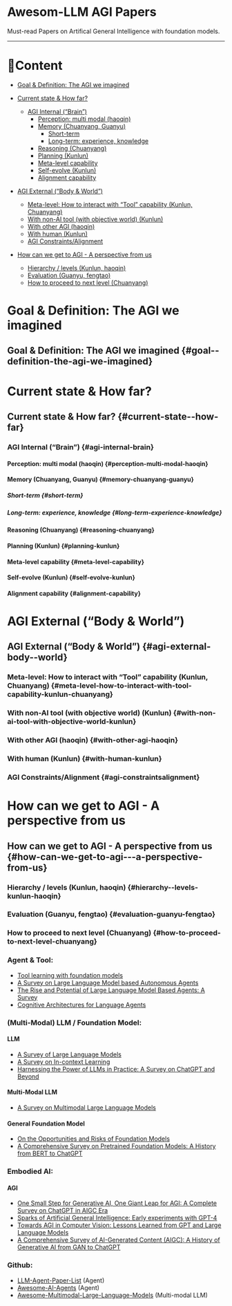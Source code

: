 # Awesom-LLM AGI Papers

Must-read Papers on Artifical General Intelligence with foundation models.

---

# 📜Content

- [Goal & Definition: The AGI we imagined](#goal--definition-the-agi-we-imagined)

- [Current state & How far?](#current-state--how-far)
  - [AGI Internal (“Brain”)](#agi-internal-brain)
    - [Perception: multi modal (haoqin)](#perception-multi-modal-haoqin)
    - [Memory (Chuanyang, Guanyu)](#memory-chuanyang-guanyu)
      - [Short-term](#short-term)
      - [Long-term: experience, knowledge](#long-term-experience-knowledge)
    - [Reasoning (Chuanyang)](#reasoning-chuanyang)
    - [Planning (Kunlun)](#planning-kunlun)
    - [Meta-level capability](#meta-level-capability)
    - [Self-evolve (Kunlun)](#self-evolve-kunlun)
    - [Alignment capability](#alignment-capability)

- [AGI External (“Body & World”)](#agi-external-body--world)
  - [Meta-level: How to interact with “Tool” capability (Kunlun, Chuanyang)](#meta-level-how-to-interact-with-tool-capability-kunlun-chuanyang)
  - [With non-AI tool (with objective world) (Kunlun)](#with-non-ai-tool-with-objective-world-kunlun)
  - [With other AGI (haoqin)](#with-other-agi-haoqin)
  - [With human (Kunlun)](#with-human-kunlun)
  - [AGI Constraints/Alignment](#agi-constraintsalignment)

- [How can we get to AGI - A perspective from us](#how-can-we-get-to-agi---a-perspective-from-us)
  - [Hierarchy / levels (Kunlun, haoqin)](#hierarchy--levels-kunlun-haoqin)
  - [Evaluation (Guanyu, fengtao)](#evaluation-guanyu-fengtao)
  - [How to proceed to next level (Chuanyang)](#how-to-proceed-to-next-level-chuanyang)


# Goal & Definition: The AGI we imagined
## Goal & Definition: The AGI we imagined {#goal--definition-the-agi-we-imagined}

# Current state & How far?
## Current state & How far? {#current-state--how-far}
### AGI Internal (“Brain”) {#agi-internal-brain}
#### Perception: multi modal (haoqin) {#perception-multi-modal-haoqin}
#### Memory (Chuanyang, Guanyu) {#memory-chuanyang-guanyu}
##### Short-term {#short-term}
##### Long-term: experience, knowledge {#long-term-experience-knowledge}
#### Reasoning (Chuanyang) {#reasoning-chuanyang}
#### Planning (Kunlun) {#planning-kunlun}
#### Meta-level capability {#meta-level-capability}
#### Self-evolve (Kunlun) {#self-evolve-kunlun}
#### Alignment capability {#alignment-capability}

# AGI External (“Body & World”)
## AGI External (“Body & World”) {#agi-external-body--world}
### Meta-level: How to interact with “Tool” capability (Kunlun, Chuanyang) {#meta-level-how-to-interact-with-tool-capability-kunlun-chuanyang}
### With non-AI tool (with objective world) (Kunlun) {#with-non-ai-tool-with-objective-world-kunlun}
### With other AGI (haoqin) {#with-other-agi-haoqin}
### With human (Kunlun) {#with-human-kunlun}
### AGI Constraints/Alignment {#agi-constraintsalignment}

# How can we get to AGI - A perspective from us
## How can we get to AGI - A perspective from us {#how-can-we-get-to-agi---a-perspective-from-us}
### Hierarchy / levels (Kunlun, haoqin) {#hierarchy--levels-kunlun-haoqin}
### Evaluation (Guanyu, fengtao) {#evaluation-guanyu-fengtao}
### How to proceed to next level (Chuanyang) {#how-to-proceed-to-next-level-chuanyang}




### Agent & Tool:
- [Tool learning with foundation models](https://arxiv.org/pdf/2304.08354.pdf)
- [A Survey on Large Language Model based Autonomous Agents](https://arxiv.org/pdf/2308.11432.pdf)
- [The Rise and Potential of Large Language Model Based Agents: A Survey](https://arxiv.org/pdf/2309.07864.pdf)
- [Cognitive Architectures for Language Agents](https://arxiv.org/pdf/2309.02427.pdf)

### (Multi-Modal) LLM / Foundation Model:
#### LLM
- [A Survey of Large Language Models](https://arxiv.org/pdf/2303.18223.pdf)
- [A Survey on In-context Learning](https://arxiv.org/pdf/2301.00234.pdf)
- [Harnessing the Power of LLMs in Practice: A Survey on ChatGPT and Beyond](https://arxiv.org/pdf/2304.13712.pdf)

#### Multi-Modal LLM
- [A Survey on Multimodal Large Language Models](https://arxiv.org/pdf/2306.13549.pdf)

#### General Foundation Model
- [On the Opportunities and Risks of Foundation Models](https://arxiv.org/pdf/2108.07258.pdf)
- [A Comprehensive Survey on Pretrained Foundation Models: A History from BERT to ChatGPT](https://arxiv.org/pdf/2302.09419.pdf)

### Embodied AI:
#### AGI
- [One Small Step for Generative AI, One Giant Leap for AGI: A Complete Survey on ChatGPT in AIGC Era](https://arxiv.org/pdf/2304.06488.pdf)
- [Sparks of Artificial General Intelligence: Early experiments with GPT-4](https://arxiv.org/pdf/2303.12712.pdf)
- [Towards AGI in Computer Vision: Lessons Learned from GPT and Large Language Models](https://arxiv.org/pdf/2306.08641.pdf)
- [A Comprehensive Survey of AI-Generated Content (AIGC): A History of Generative AI from GAN to ChatGPT](https://arxiv.org/pdf/2303.04226.pdf)

### Github:
- [LLM-Agent-Paper-List](https://github.com/WooooDyy/LLM-Agent-Paper-List) (Agent)
- [Awesome-AI-Agents](https://github.com/e2b-dev/awesome-ai-agents) (Agent)
- [Awesome-Multimodal-Large-Language-Models](https://github.com/BradyFU/Awesome-Multimodal-Large-Language-Models) (Multi-modal LLM)
